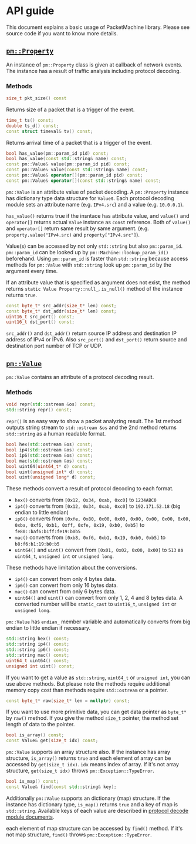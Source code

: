 API guide
================

This document explains a basic usage of PacketMachine library. Please see source code if you want to know more details.

[`pm::Property`](#property)
---------------

An instance of `pm::Property` class is given at callback of network events. The instance has a result of traffic analysis including protocol decoding.

### Methods

```cpp
size_t pkt_size() const
```

Returns size of a packet that is a trigger of the event.

```cpp
time_t ts() const;
double ts_d() const;
const struct timeval& tv() const;
```

Returns arrival time of a packet that is a trigger of the event.

```cpp
bool has_value(pm::param_id pid) const;
bool has_value(const std::string& name) const;
const pm::Value& value(pm::param_id pid) const;
const pm::Value& value(const std::string& name) const;
const pm::Value& operator[](pm::param_id pid) const;
const pm::Value& operator[](const std::string& name) const;
```

`pm::Value` is an attribute value of packet decoding. A `pm::Property` instance has dictionary type data structure for `Value`s. Each protocol decoding module sets an attribute name (e.g. `IPv4.src`) and a value (e.g. `10.0.0.1`).

`has_value()` returns true if the insntace has attribute value, and `value()` and `operator[]` returns actual `Value` instance as `const` reference. Both of `value()` and `operator[]` return same result by same argument. (e.g. `property.value("IPv4.src)` and `property["IPv4.src"]`).

Value(s) can be accessed by not only `std::string` but also `pm::param_id`. `pm::param_id` can be looked up by `pm::Machine::lookup_param_id()` beforehand. Using `pm::param_id` is faster than `std::string` because access methods for `pm::Value` with `std::string` look up `pm::param_id` by the argument every time.

If an attribute value that is specified as argument does not exist, the method returns `static Value Property::null_`. `is_null()` method of the instance returns `true`.

```cpp
const byte_t* src_addr(size_t* len) const;
const byte_t* dst_addr(size_t* len) const;
uint16_t src_port() const;
uint16_t dst_port() const;
```

`src_addr()` and `dst_addr()` return source IP address and destination IP address of IPv4 or IPv6. Also `src_port()` and `dst_port()` return source and destination port number of TCP or UDP.


[`pm::Value`](#value)
---------------

`pm::Value` contains an attribute of a protocol decoding result.

### Methods

```cpp
void repr(std::ostream &os) const;
std::string repr() const;
```

`repr()` is an easy way to show a packet analyzing result. The 1st method outputs string stream to `std::ostream &os` and the 2nd method returns `std::string` as a human readable format.

```cpp
bool hex(std::ostream &os) const;
bool ip4(std::ostream &os) const;
bool ip6(std::ostream &os) const;
bool mac(std::ostream &os) const;
bool uint64(uint64_t* d) const;
bool uint(unsigned int* d) const;
bool uint(unsigned long* d) const;
```

These methods convert a result of protocol decoding to each format. 

- `hex()` converts from `[0x12, 0x34, 0xab, 0xc0]` to `1234ABC0`
- `ip4()` converts from `[0x12, 0x34, 0xab, 0xc0]` to `192.171.52.18` (big endian to little endian)
- `ip6()` converts from `[0xfe, 0x80, 0x00, 0x00, 0x00, 0x00, 0x00, 0x00, 0xba, 0xf6, 0xb1, 0xff, 0xfe, 0x19, 0xb0, 0xb5]` to `fe80::baf6:b1ff:fe19:b0b5`
- `mac()` converts from `[0xb8, 0xf6, 0xb1, 0x19, 0xb0, 0xb5]` to `b8:f6:b1:19:b0:b5`
- `uint64()` and `uint()` convert from `[0x01, 0x02, 0x00, 0x00]` to `513` as `uint64_t`, `unsigned int` or `unsigned long`.

These methods have limitation about the conversions.

- `ip4()` can convert from only 4 bytes data.
- `ip6()` can convert from only 16 bytes data.
- `mac()` can convert from only 6 bytes data.
- `uint64()` and `uint()` can convert from only 1, 2, 4 and 8 bytes data. A converted number will be `static_cast` to `uint16_t`, `unsigned int` or `unsigned long`.

`pm::Value` has `endian_` member variable and automatically converts from big endian to little endian if necessary.

```cpp
std::string hex() const;
std::string ip4() const;
std::string ip6() const;
std::string mac() const;
uint64_t uint64() const;
unsigned int uint() const;
```

If you want to get a value as `std::string`, `uint64_t` or `unsigned int`, you can use above methods. But please note the methods require additional memory copy cost than methods require `std::ostream` or a pointer.

```cpp
const byte_t* raw(size_t* len = nullptr) const;
```

If you want to use more primitive data, you can get data pointer as `byte_t*` by `raw()` method. If you give the method `size_t` pointer, the method set length of data to the pointer.

```cpp
bool is_array() const;
const Value& get(size_t idx) const;
```

`pm::Value` supports an array structure also. If the instance has array structure, `is_array()` returns `true` and each element of array can be accessed by `get(size_t idx)`. `idx` means index of array. If it's not array structure, `get(size_t idx)` throws `pm::Exception::TypeError`.

```cpp
bool is_map() const;
const Value& find(const std::string& key);
```

Additionally `pm::Value` supports an dictionary (map) structure. If the instance has dictionary type, `is_map()` returns `true` and a key of map is `std::string`. Available keys of each value are described in [protocol decode module documents](protocol/index.md).

each element of map structure can be accessed by `find()` method. If it's not map structure, `find()` throws `pm::Exception::TypeError`.
